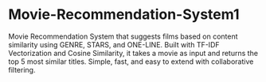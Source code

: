 # Movie-Recommendation-System1
Movie Recommendation System that suggests films based on content similarity using GENRE, STARS, and ONE-LINE. Built with TF-IDF Vectorization and Cosine Similarity, it takes a movie as input and returns the top 5 most similar titles. Simple, fast, and easy to extend with collaborative filtering.

